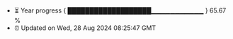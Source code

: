 - ⏳ Year progress { ███████████████████▁▁▁▁▁▁▁▁▁▁▁ } 65.67 %
- ⏰ Updated on Wed, 28 Aug 2024 08:25:47 GMT

